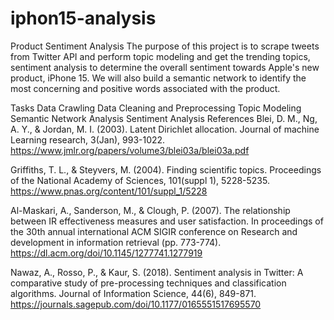 # iphon15-analysis

Product Sentiment Analysis
The purpose of this project is to scrape tweets from Twitter API and perform topic modeling and get the trending topics, sentiment analysis to determine the overall sentiment towards Apple's new product, iPhone 15. We will also build a semantic network to identify the most concerning and positive words associated with the product.

Tasks
Data Crawling
Data Cleaning and Preprocessing
Topic Modeling
Semantic Network Analysis
Sentiment Analysis
References
Blei, D. M., Ng, A. Y., & Jordan, M. I. (2003). Latent Dirichlet allocation. Journal of machine Learning research, 3(Jan), 993-1022.
https://www.jmlr.org/papers/volume3/blei03a/blei03a.pdf

Griffiths, T. L., & Steyvers, M. (2004). Finding scientific topics. Proceedings of the National Academy of Sciences, 101(suppl 1), 5228-5235.
https://www.pnas.org/content/101/suppl_1/5228

Al-Maskari, A., Sanderson, M., & Clough, P. (2007). The relationship between IR effectiveness measures and user satisfaction. In proceedings of the 30th annual international ACM SIGIR conference on Research and development in information
retrieval (pp. 773-774). https://dl.acm.org/doi/10.1145/1277741.1277919

Nawaz, A., Rosso, P., & Kaur, S. (2018). Sentiment analysis in Twitter: A comparative study of pre-processing techniques and classification algorithms. Journal of Information Science, 44(6), 849-871.
https://journals.sagepub.com/doi/10.1177/0165551517695570

